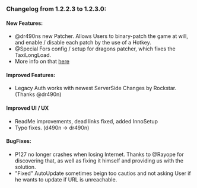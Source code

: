 ### Changelog from 1.2.2.3 to 1.2.3.0:


#### New Features:
* @dr490ns new Patcher. Allows Users to binary-patch the game at will, and enable / disable each patch by the use of a Hotkey.
* @Special Fors config / setup for dragons patcher, which fixes the TaxiLongLoad.
* More info on that [here](https://github.com/TwosHusbandS/Project-127/blob/master/Installer/Info/AdvancedPatcher.md)

#### Improved Features:
* Legacy Auth works with newest ServerSide Changes by Rockstar. (Thanks @dr490n)

#### Improved UI / UX
* ReadMe improvements, dead links fixed, added InnoSetup
* Typo fixes. (d490n -> dr490n)

#### BugFixes:
* P127 no longer crashes when losing Internet. Thanks to @Rayope for discovering that, as well as fixing it himself and providing us with the solution.
* "Fixed" AutoUpdate sometimes beign too cautios and not asking User if he wants to update if URL is unreachable.


